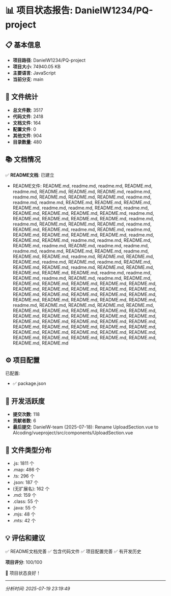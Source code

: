 # 📊 项目状态报告: DanielW1234/PQ-project

## 📋 基本信息

- **项目路径**: DanielW1234/PQ-project
- **项目大小**: 74940.05 KB
- **主要语言**: JavaScript
- **当前分支**: main

## 📁 文件统计

- **总文件数**: 3517
- **代码文件**: 2418
- **文档文件**: 164
- **配置文件**: 0
- **其他文件**: 904
- **目录数量**: 480

## 📚 文档情况

✅ **README文档**: 已建立
- README文件: README.md, readme.md, readme.md, README.md, readme.md, README.md, README.md, README.md, readme.md, readme.md, README.md, README.md, README.md, readme.md, readme.md, readme.md, README.md, README.md, README.md, README.md, readme.md, readme.md, README.md, readme.md, README.md, README.md, README.md, README.md, readme.md, README.md, README.md, README.md, README.md, readme.md, readme.md, README.md, README.md, README.md, readme.md, README.md, README.md, readme.md, README.md, readme.md, README.md, README.md, README.md, README.md, readme.md, README.md, README.md, readme.md, readme.md, README.md, README.md, readme.md, README.md, readme.md, readme.md, readme.md, readme.md, README.md, README.md, readme.md, README.md, README.md, readme.md, README.md, README.md, README.md, readme.md, README.md, readme.md, README.md, README.md, README.md, readme.md, README.md, README.md, README.md, README.md, README.md, readme.md, readme.md, README.md, readme.md, README.md, readme.md, README.md, README.md, README.md, README.md, README.md, README.md, README.md, README.md, README.md, README.md, README.md, README.md, README.md, README.md, README.md, README.md, README.md, README.md, README.md, README.md, README.md, readme.md, README.md, README.md, README.md, README.md, README.md, README.md, README.md, README.md, README.md, README.md, README.md, README.md, README.md, README.md, README.md, README.md, README.md, README.md, README.md, README.md, README.md, README.md, README.md, README.md, README.md, README.md, README.md, README.md, README.md, README.md, README.md, README.md, README.md, README.md, README.md, README.md

## ⚙️ 项目配置

已配置:
- ✅ package.json

## 🔄 开发活跃度

- **提交次数**: 118
- **贡献者数**: 6
- **最后提交**: DanielW-team (2025-07-18): Rename UploadSection.vue to AIcoding/vueproject/src/components/UploadSection.vue

## 📄 文件类型分布

- .js: 1811 个
- .map: 486 个
- .ts: 296 个
- .json: 187 个
- (无扩展名): 162 个
- .md: 159 个
- .class: 55 个
- .java: 55 个
- .mjs: 48 个
- .mts: 42 个

## 💡 评估和建议

✅ README文档完善
✅ 包含代码文件
✅ 项目配置完善
✅ 有开发历史

**项目评分**: 100/100

🎉 项目状态良好！

---
*分析时间: 2025-07-19 23:19:49*